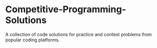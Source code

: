 # Competitive-Programming-Solutions
A collection of code solutions for practice and contest problems from popular coding platforms.
